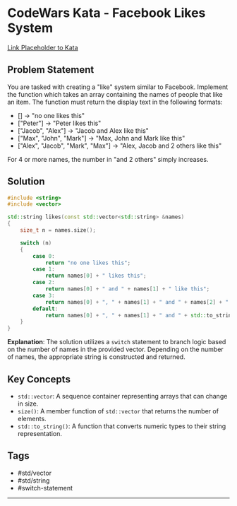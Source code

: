# CodeWars Kata - Facebook Likes System

[Link Placeholder to Kata](https://www.codewars.com/kata/5266876b8f4bf2da9b000362/train/cpp)

## Problem Statement

You are tasked with creating a "like" system similar to Facebook. Implement the function which takes an array containing the names of people that like an item. The function must return the display text in the following formats:

- [] -> "no one likes this"
- ["Peter"] -> "Peter likes this"
- ["Jacob", "Alex"] -> "Jacob and Alex like this"
- ["Max", "John", "Mark"] -> "Max, John and Mark like this"
- ["Alex", "Jacob", "Mark", "Max"] -> "Alex, Jacob and 2 others like this"

For 4 or more names, the number in "and 2 others" simply increases.

## Solution

```cpp
#include <string>
#include <vector>

std::string likes(const std::vector<std::string> &names)
{
    size_t n = names.size();

    switch (n)
    {
        case 0: 
            return "no one likes this";
        case 1: 
            return names[0] + " likes this";
        case 2: 
            return names[0] + " and " + names[1] + " like this";
        case 3: 
            return names[0] + ", " + names[1] + " and " + names[2] + " like this";
        default: 
            return names[0] + ", " + names[1] + " and " + std::to_string(n - 2) + " others like this";
    }
}
```

**Explanation**:
The solution utilizes a `switch` statement to branch logic based on the number of names in the provided vector. Depending on the number of names, the appropriate string is constructed and returned.

## Key Concepts

- `std::vector`: A sequence container representing arrays that can change in size.
- `size()`: A member function of `std::vector` that returns the number of elements.
- `std::to_string()`: A function that converts numeric types to their string representation.

## Tags

- #std/vector
- #std/string
- #switch-statement

---